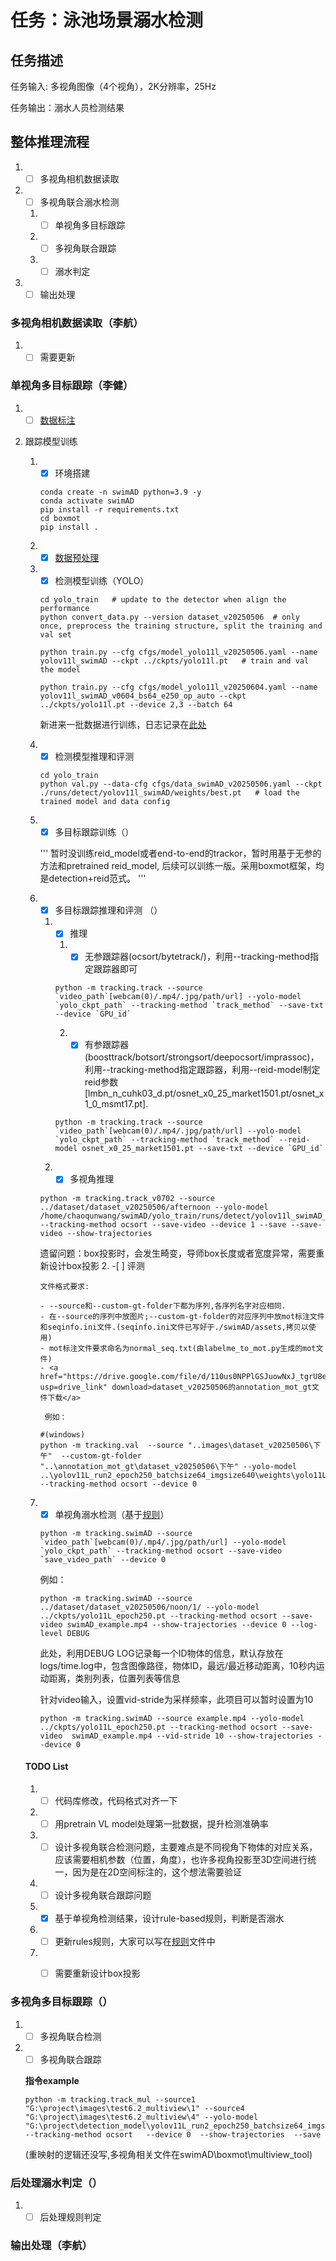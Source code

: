 # 任务：泳池场景溺水检测

## 任务描述
任务输入: 多视角图像（4个视角），2K分辨率，25Hz

任务输出：溺水人员检测结果

## 整体推理流程
1. - [ ] 多视角相机数据读取
2. - [ ] 多视角联合溺水检测
    1. - [ ] 单视角多目标跟踪
    2. - [ ] 多视角联合跟踪
    3. - [ ] 溺水判定
3. - [ ] 输出处理

### 多视角相机数据读取（李航）
1. - [ ] 需要更新

### 单视角多目标跟踪（李健）
1. - [ ] [数据标注](data_annotation.md)

2. 跟踪模型训练
    1. - [x] 环境搭建

        ```
        conda create -n swimAD python=3.9 -y
        conda activate swimAD
        pip install -r requirements.txt
        cd boxmot
        pip install .
        ```
       
    2. - [x] [数据预处理](data_preprocess/data_preprocess.md)
       
    3. - [x] 检测模型训练（YOLO）
    
        ```
        cd yolo_train   # update to the detector when align the performance
        python convert_data.py --version dataset_v20250506  # only once, preprocess the training structure, split the training and val set

        python train.py --cfg cfgs/model_yolo11l_v20250506.yaml --name yolov11l_swimAD --ckpt ../ckpts/yolo11l.pt   # train and val the model

        python train.py --cfg cfgs/model_yolo11l_v20250604.yaml --name yolov11l_swimAD_v0604_bs64_e250_op_auto --ckpt ../ckpts/yolo11l.pt --device 2,3 --batch 64
        ```

        新进来一批数据进行训练，日志记录在[此处](yolo_train/exp.md)
    4. - [x] 检测模型推理和评测
    
        ```
        cd yolo_train
        python val.py --data-cfg cfgs/data_swimAD_v20250506.yaml --ckpt ./runs/detect/yolov11l_swimAD/weights/best.pt   # load the trained model and data config
        ```
    
    5. - [x] 多目标跟踪训练（）
    
        '''
        暂时没训练reid_model或者end-to-end的trackor，暂时用基于无参的方法和pretrained reid_model, 后续可以训练一版。采用boxmot框架，均是detection+reid范式。
        '''
    
    6. - [x] 多目标跟踪推理和评测 （）
       
        1. -[x] 推理
            1. -[x] 无参跟踪器(ocsort/bytetrack/)，利用--tracking-method指定跟踪器即可

            ```
            python -m tracking.track --source `video_path`[webcam(0)/.mp4/.jpg/path/url] --yolo-model `yolo_ckpt_path` --tracking-method `track_method` --save-txt --device `GPU_id`
            ```

            2. -[x] 有参跟踪器(boosttrack/botsort/strongsort/deepocsort/imprassoc)，利用--tracking-method指定跟踪器，利用--reid-model制定reid参数[lmbn_n_cuhk03_d.pt/osnet_x0_25_market1501.pt/osnet_x1_0_msmt17.pt].

            ```
            python -m tracking.track --source `video_path`[webcam(0)/.mp4/.jpg/path/url] --yolo-model `yolo_ckpt_path` --tracking-method `track_method` --reid-model osnet_x0_25_market1501.pt --save-txt --device `GPU_id`
            ```
        
        2. -[x] 多视角推理
        ```
        python -m tracking.track_v0702 --source ../dataset/dataset_v20250506/afternoon --yolo-model /home/chaoqunwang/swimAD/yolo_train/runs/detect/yolov11l_swimAD_v0604_shuffle_bs64_e250_op_auto/weights/best.pt --tracking-method ocsort --save-video --device 1 --save --save-video --show-trajectories
        ```
        遗留问题：box投影时，会发生畸变，导师box长度或者宽度异常，需要重新设计box投影
        2. -[ ] 评测
       
           文件格式要求:
       
           - --source和--custom-gt-folder下都为序列,各序列名字对应相同.
           - 在--source的序列中放图片;--custom-gt-folder的对应序列中放mot标注文件和seqinfo.ini文件.(seqinfo.ini文件已写好于./swimAD/assets,拷贝以使用)
           - mot标注文件要求命名为normal_seq.txt(由labelme_to_mot.py生成的mot文件)
           - <a href="https://drive.google.com/file/d/110us0NPPlGSJuowNxJ_tgrU8eXLkPn4E/view?usp=drive_link" download>dataset_v20250506的annotation_mot_gt文件下载</a>
       
            例如：
        ```
        #(windows)
        python -m tracking.val  --source "..images\dataset_v20250506\下午"  --custom-gt-folder "..\annotation_mot_gt\dataset_v20250506\下午" --yolo-model ..\yolov11L_run2_epoch250_batchsize64_imgsize640\weights\yolo11L_epoch250.pt  --tracking-method ocsort --device 0 
        ```


    7. -[x] 单视角溺水检测（基于[规则](rules.md)）
    
        ```
        python -m tracking.swimAD --source `video_path`[webcam(0)/.mp4/.jpg/path/url] --yolo-model `yolo_ckpt_path` --tracking-method ocsort --save-video `save_video_path` --device 0
        ```
        例如：
        ```
        python -m tracking.swimAD --source ../dataset/dataset_v20250506/noon/1/ --yolo-model ../ckpts/yolo11L_epoch250.pt --tracking-method ocsort --save-video swimAD_example.mp4 --show-trajectories --device 0 --log-level DEBUG
        ```
        此处，利用DEBUG LOG记录每一个ID物体的信息，默认存放在logs/time.log中，包含图像路径，物体ID，最远/最近移动距离，10秒内运动距离，类别列表，位置列表等信息
        
        针对video输入，设置vid-stride为采样频率，此项目可以暂时设置为10
        ```
        python -m tracking.swimAD --source example.mp4 --yolo-model ../ckpts/yolo11L_epoch250.pt --tracking-method ocsort --save-video  swimAD_example.mp4 --vid-stride 10 --show-trajectories --device 0
        ```
    
    #### TODO List
    1. - [ ] 代码库修改，代码格式对齐一下
    2. - [ ] 用pretrain VL model处理第一批数据，提升检测准确率
    3. - [ ] 设计多视角联合检测问题，主要难点是不同视角下物体的对应关系，应该需要相机参数（位置，角度），也许多视角投影至3D空间进行统一，因为是在2D空间标注的，这个想法需要验证
    4. - [ ] 设计多视角联合跟踪问题
    5. - [x] 基于单视角检测结果，设计rule-based规则，判断是否溺水
    6. - [ ] 更新rules规则，大家可以写在[规则](rules.md)文件中
    7. - [ ] 需要重新设计box投影



### 多视角多目标跟踪（）
1. - [ ] 多视角联合检测

2. - [ ] 多视角联合跟踪

   **指令example**

   ```
   python -m tracking.track_mul --source1 "G:\project\images\test6.2_multiview\1" --source4 "G:\project\images\test6.2_multiview\4" --yolo-model "G:\project\detection_model\yolov11L_run2_epoch250_batchsize64_imgsize640\weights\yolo11L_epoch250.pt" --tracking-method ocsort   --device 0  --show-trajectories  --save
   ```

   (重映射的逻辑还没写,多视角相关文件在swimAD\boxmot\multiview_tool)






### 后处理溺水判定（）
1. -[ ] 后处理规则判定

### 输出处理（李航）



